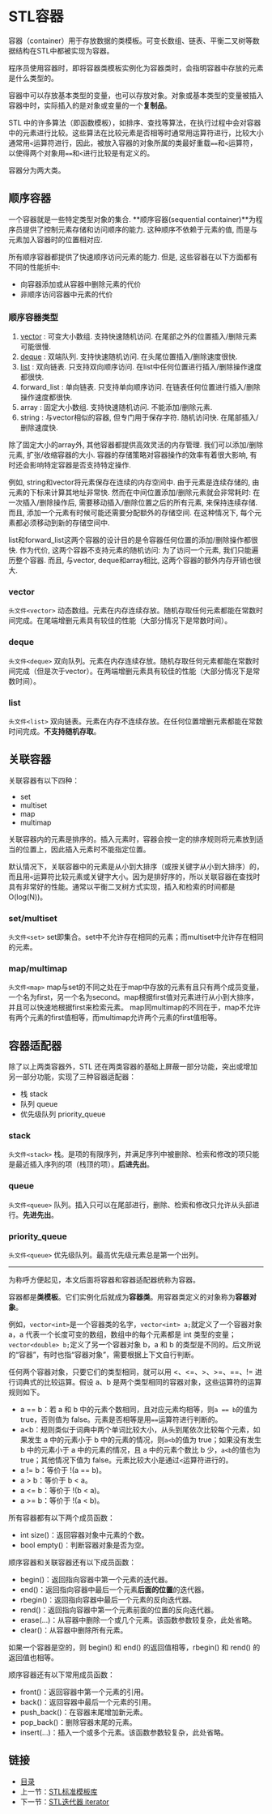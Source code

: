 # STL容器

容器（container）用于存放数据的类模板。可变长数组、链表、平衡二叉树等数据结构在STL中都被实现为容器。

程序员使用容器时，即将容器类模板实例化为容器类时，会指明容器中存放的元素是什么类型的。

容器中可以存放基本类型的变量，也可以存放对象。对象或基本类型的变量被插入容器中时，实际插入的是对象或变量的一个**复制品**。

STL 中的许多算法（即函数模板），如排序、查找等算法，在执行过程中会对容器中的元素进行比较。这些算法在比较元素是否相等时通常用运算符进行，比较大小通常用`<`运算符进行，因此，被放入容器的对象所属的类最好重载`==`和`<`运算符，以使得两个对象用`==`和`<`进行比较是有定义的。

容器分为两大类。

## 顺序容器

一个容器就是一些特定类型对象的集合. **顺序容器(sequential container)**为程序员提供了控制元素存储和访问顺序的能力. 这种顺序不依赖于元素的值, 而是与元素加入容器时的位置相对应.

所有顺序容器都提供了快速顺序访问元素的能力. 但是, 这些容器在以下方面都有不同的性能折中:

+ 向容器添加或从容器中删除元素的代价
+ 非顺序访问容器中元素的代价

### 顺序容器类型

1. [vector](vector.md) : 可变大小数组. 支持快速随机访问. 在尾部之外的位置插入/删除元素可能很慢.
2. [deque](deque.md) : 双端队列. 支持快速随机访问. 在头尾位置插入/删除速度很快.
3. [list](list.md) : 双向链表. 只支持双向顺序访问. 在list中任何位置进行插入/删除操作速度都很快.
4. forward_list : 单向链表. 只支持单向顺序访问. 在链表任何位置进行插入/删除操作速度都很快.
5. array : 固定大小数组. 支持快速随机访问. 不能添加/删除元素.
6. string : 与vector相似的容器, 但专门用于保存字符. 随机访问快. 在尾部插入/删除速度快.

除了固定大小的array外, 其他容器都提供高效灵活的内存管理. 我们可以添加/删除元素, 扩张/收缩容器的大小. 容器的存储策略对容器操作的效率有着很大影响, 有时还会影响特定容器是否支持特定操作.

例如, string和vector将元素保存在连续的内存空间中. 由于元素是连续存储的, 由元素的下标来计算其地址非常快. 然而在中间位置添加/删除元素就会非常耗时: 在一次插入/删除操作后, 需要移动插入/删除位置之后的所有元素, 来保持连续存储. 而且, 添加一个元素有时候可能还需要分配额外的存储空间. 在这种情况下, 每个元素都必须移动到新的存储空间中.

list和forward_list这两个容器的设计目的是令容器任何位置的添加/删除操作都很快. 作为代价, 这两个容器不支持元素的随机访问: 为了访问一个元素, 我们只能遍历整个容器. 而且, 与vector, deque和array相比, 这两个容器的额外内存开销也很大.

### vector

`头文件<vector>`
动态数组。元素在内存连续存放。随机存取任何元素都能在常数时间完成。在尾端增删元素具有较佳的性能（大部分情况下是常数时间）。

### deque

`头文件<deque>`
双向队列。元素在内存连续存放。随机存取任何元素都能在常数时间完成（但是次于vector）。在两端增删元素具有较佳的性能（大部分情况下是常数时间）。

### list

`头文件<list>`
双向链表。元素在内存不连续存放。在任何位置增删元素都能在常数时间完成。**不支持随机存取**。

## 关联容器

关联容器有以下四种：
+ set
+ multiset
+ map
+ multimap

关联容器内的元素是排序的。插入元素时，容器会按一定的排序规则将元素放到适当的位置上，因此插入元素时不能指定位置。

默认情况下，关联容器中的元素是从小到大排序（或按关键字从小到大排序）的，而且用`<`运算符比较元素或关键字大小。因为是排好序的，所以关联容器在查找时具有非常好的性能。通常以平衡二叉树方式实现，插入和检索的时间都是O(log(N))。

### set/multiset

`头文件<set>`
set即集合。set中不允许存在相同的元素；而multiset中允许存在相同的元素。

### map/multimap

`头文件<map>`
map与set的不同之处在于map中存放的元素有且只有两个成员变量，一个名为first，另一个名为second。map根据first值对元素进行从小到大排序，并且可以快速地根据first来检索元素。
map同multimap的不同在于，map不允许有两个元素的first值相等，而multimap允许两个元素的first值相等。

## 容器适配器

除了以上两类容器外，STL 还在两类容器的基础上屏蔽一部分功能，突出或增加另一部分功能，实现了三种容器适配器：
+ 栈 stack
+ 队列 queue
+ 优先级队列 priority_queue

### stack

`头文件<stack>`
栈。是项的有限序列，并满足序列中被删除、检索和修改的项只能是最近插入序列的项（栈顶的项）。**后进先出**。

### queue

`头文件<queue>`
队列。插入只可以在尾部进行，删除、检索和修改只允许从头部进行。**先进先出**。

### priority_queue

`头文件<queue>`
优先级队列。最高优先级元素总是第一个出列。

-------------------------------------------

为称呼方便起见，本文后面将容器和容器适配器统称为容器。

容器都是**类模板**。它们实例化后就成为**容器类**。用容器类定义的对象称为**容器对象**。

例如，`vector<int>`是一个容器类的名字，`vector<int> a;`就定义了一个容器对象 a，a 代表一个长度可变的数组，数组中的每个元素都是 int 类型的变量；`vector<double> b;`定义了另一个容器对象 b，a 和 b 的类型是不同的。后文所说的“容器”，有时也指“容器对象”，需要根据上下文自行判断。

任何两个容器对象，只要它们的类型相同，就可以用 <、<=、>、>=、==、!= 进行词典式的比较运算。假设 a、b 是两个类型相同的容器对象，这些运算符的运算规则如下。

*   a == b：若 a 和 b 中的元素个数相同，且对应元素均相等，则`a == b`的值为 true，否则值为 false。元素是否相等是用`==`运算符进行判断的。
*   a<b：规则类似于词典中两个单词比较大小，从头到尾依次比较每个元素，如果发生 a 中的元素小于 b 中的元素的情况，则`a<b`的值为 true；如果没有发生 b 中的元素小于 a 中的元素的情况，且 a 中的元素个数比 b 少，`a<b`的值也为 true；其他情况下值为 false。元素比较大小是通过`<`运算符进行的。
*   a != b：等价于 !(a == b)。
*   a > b：等价于 b < a。
*   a <= b：等价于 !(b < a)。
*   a >= b：等价于 !(a < b)。

所有容器都有以下两个成员函数：

+  int size()：返回容器对象中元素的个数。
+  bool empty()：判断容器对象是否为空。

顺序容器和关联容器还有以下成员函数：

+  begin()：返回指向容器中第一个元素的迭代器。
+  end()：返回指向容器中最后一个元素**后面的位置**的迭代器。
+  rbegin()：返回指向容器中最后一个元素的反向迭代器。
+  rend()：返回指向容器中第一个元素前面的位置的反向迭代器。
+  erase(...)：从容器中删除一个或几个元素。该函数参数较复杂，此处省略。
+  clear()：从容器中删除所有元素。

如果一个容器是空的，则 begin() 和 end() 的返回值相等，rbegin() 和 rend() 的返回值也相等。

顺序容器还有以下常用成员函数：

+  front()：返回容器中第一个元素的引用。
+  back()：返回容器中最后一个元素的引用。
+  push_back()：在容器末尾增加新元素。
+  pop_back()：删除容器末尾的元素。
+  insert(...)：插入一个或多个元素。该函数参数较复杂，此处省略。

## 链接

- [目录](README.md)
- 上一节：[STL标准模板库](./STL标准模板库.md)
- 下一节：[STL迭代器 iterator](./STL迭代器iterator.md)
